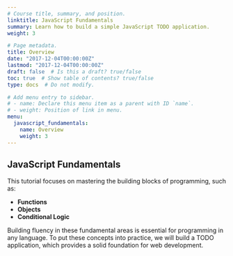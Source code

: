 ```yaml
---
# Course title, summary, and position.
linktitle: JavaScript Fundamentals
summary: Learn how to build a simple JavaScript TODO application.
weight: 3

# Page metadata.
title: Overview
date: "2017-12-04T00:00:00Z"
lastmod: "2017-12-04T00:00:00Z"
draft: false  # Is this a draft? true/false
toc: true  # Show table of contents? true/false
type: docs  # Do not modify.

# Add menu entry to sidebar.
# - name: Declare this menu item as a parent with ID `name`.
# - weight: Position of link in menu.
menu:
  javascript_fundamentals:
    name: Overview
    weight: 3
---
```


## JavaScript Fundamentals

This tutorial focuses on mastering the building blocks of programming, such as:

* **Functions**
* **Objects**
* **Conditional Logic**

Building fluency in these fundamental areas is essential for programming in any language. To put these concepts into practice, we will build a TODO application, which provides a solid foundation for web development.

